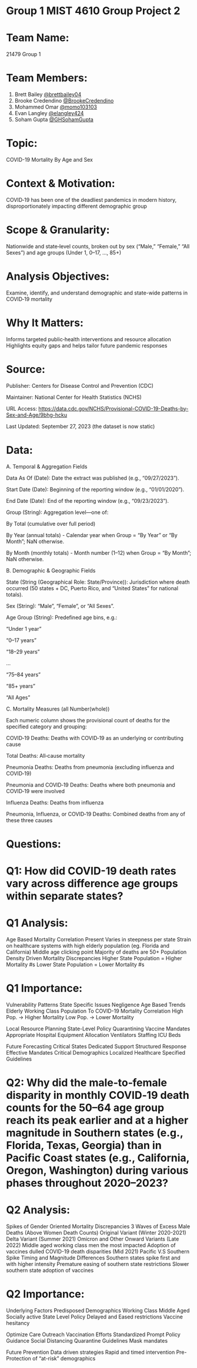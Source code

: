 # Group 1 MIST 4610 Group Project 2
# Team Name:
21479 Group 1

# Team Members: 
1) Brett Bailey [@brettbailey04](https://github.com/brettbailey04)
2) Brooke Credendino [@BrookeCredendino](https://github.com/BrookeCredendino)
3) Mohammed Omar [@momo103103](https://github.com/momo103103)
4) Evan Langley [@elangley424](https://github.com/elangley424)
5) Soham Gupta [@GHSohamGupta](https://github.com/GHSohamGupta)

# Topic: 
COVID-19 Mortality By Age and Sex

# Context & Motivation: 
COVID‑19 has been one of the deadliest pandemics in modern history, disproportionately impacting different demographic group

# Scope & Granularity: 
Nationwide and state‑level counts, broken out by sex (“Male,” “Female,” “All Sexes”) and age groups (Under 1, 0–17, …, 85+)

# Analysis Objectives:
Examine, identify, and understand demographic and state-wide patterns in COVID‑19 mortality

# Why It Matters:
Informs targeted public‑health interventions and resource allocation
Highlights equity gaps and helps tailor future pandemic responses

# Source:
Publisher: Centers for Disease Control and Prevention (CDC) 

Maintainer: National Center for Health Statistics (NCHS)

URL Access:  https://data.cdc.gov/NCHS/Provisional-COVID-19-Deaths-by-Sex-and-Age/9bhg-hcku

Last Updated: September 27, 2023 (the dataset is now static)

# Data:
A. Temporal & Aggregation Fields

Data As Of (Date): Date the extract was published (e.g., “09/27/2023”).

Start Date (Date): Beginning of the reporting window (e.g., “01/01/2020”).

End Date (Date): End of the reporting window (e.g., “09/23/2023”).

Group (String): Aggregation level—one of:

By Total (cumulative over full period)

By Year (annual totals) - Calendar year when Group = “By Year” or “By Month”; NaN otherwise.

By Month (monthly totals) -  Month number (1–12) when Group = “By Month”; NaN otherwise.



B. Demographic & Geographic Fields

State (String (Geographical Role: State/Province)): Jurisdiction where death occurred (50 states + DC, Puerto Rico, and “United States” for national totals).

Sex (String): “Male”, “Female”, or “All Sexes”.

Age Group (String): Predefined age bins, e.g.:

“Under 1 year”

“0–17 years”

“18–29 years”

…

“75–84 years”

“85+ years”

“All Ages”



C. Mortality Measures (all Number(whole))

Each numeric column shows the provisional count of deaths for the specified category and grouping:

COVID‑19 Deaths: Deaths with COVID‑19 as an underlying or contributing cause

Total Deaths: All‑cause mortality

Pneumonia Deaths: Deaths from pneumonia (excluding influenza and COVID‑19)

Pneumonia and COVID‑19 Deaths: Deaths where both pneumonia and COVID‑19 were involved

Influenza Deaths: Deaths from influenza

Pneumonia, Influenza, or COVID‑19 Deaths: Combined deaths from any of these three causes


# Questions:
# Q1: How did COVID-19 death rates vary across difference age groups within separate states?

# Q1 Analysis:
Age Based Mortality Correlation Present
Varies in steepness per state
Strain on healthcare systems with high elderly population (eg. Florida and California)
Middle age clicking point
Majority of deaths are 50+
Population Density Driven Mortality Discrepancies
Higher State Population = Higher Mortality #s
Lower State Population = Lower Mortality #s

# Q1 Importance:

Vulnerability Patterns
State Specific Issues
Negligence
Age Based Trends
Elderly
Working Class
Population To COVID-19 Mortality Correlation
High Pop. -> Higher Mortality
Low Pop. -> Lower Mortality

Local Resource Planning
State-Level Policy
Quarantining
Vaccine Mandates
Appropriate Hospital Equipment Allocation
Ventilators
Staffing 
ICU Beds

Future Forecasting
Critical States
Dedicated Support
Structured Response
Effective Mandates
Critical Demographics
Localized Healthcare
Specified Guidelines



# Q2: Why did the male‑to‑female disparity in monthly COVID‑19 death counts for the 50–64 age group reach its peak earlier and at a higher magnitude in Southern states (e.g., Florida, Texas, Georgia) than in Pacific Coast states (e.g., California, Oregon, Washington) during various phases throughout 2020–2023?

# Q2 Analysis:
Spikes of Gender Oriented Mortality Discrepancies
3 Waves of Excess Male Deaths (Above Women Death Counts)
Original Variant (Winter 2020-2021)
Delta Variant (Summer 2021)
Omicron and Other Onward Variants (Late 2022)
Middle aged working class men the most impacted
Adoption of vaccines dulled COVID-19 death disparities (Mid 2021)
Pacific V.S Southern Spike Timing and Magnitude Differences
Southern states spike first and with higher intensity
Premature easing of southern state restrictions
Slower southern state adoption of vaccines


# Q2 Importance:

Underlying Factors
Predisposed Demographics
Working Class
Middle Aged
Socially active
State Level Policy
Delayed and Eased restrictions
Vaccine hesitancy

Optimize Care Outreach
Vaccination Efforts
Standardized
Prompt
Policy Guidance
Social Distancing
Quarantine Guidelines
Mask mandates

Future Prevention
Data driven strategies
Rapid and timed intervention
Pre-Protection of “at-risk” demographics




